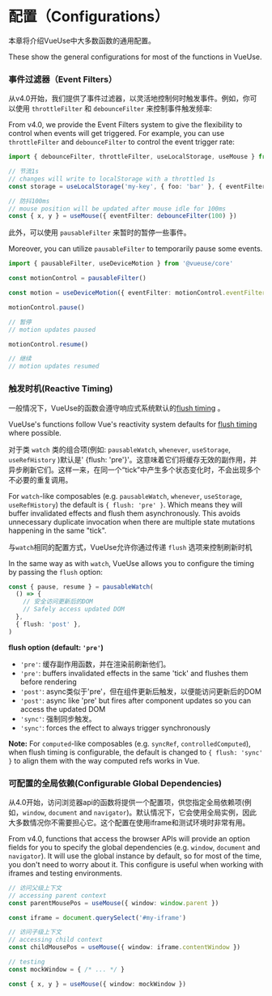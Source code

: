 # 配置（Configurations）

本章将介绍VueUse中大多数函数的通用配置。

These show the general configurations for most of the functions in VueUse.

### 事件过滤器（Event Filters）

从v4.0开始，我们提供了事件过滤器，以灵活地控制何时触发事件。例如，你可以使用 `throttleFilter` 和 `debounceFilter` 来控制事件触发频率:

From v4.0, we provide the Event Filters system to give the flexibility to control when events will get triggered. For example, you can use `throttleFilter` and `debounceFilter` to control the event trigger rate:

```ts
import { debounceFilter, throttleFilter, useLocalStorage, useMouse } from '@vueuse/core'

// 节流1s
// changes will write to localStorage with a throttled 1s
const storage = useLocalStorage('my-key', { foo: 'bar' }, { eventFilter: throttleFilter(1000) })

// 防抖100ms
// mouse position will be updated after mouse idle for 100ms
const { x, y } = useMouse({ eventFilter: debounceFilter(100) })
```

此外，可以使用 `pausableFilter` 来暂时的暂停一些事件。

Moreover, you can utilize `pausableFilter` to temporarily pause some events.

```ts
import { pausableFilter, useDeviceMotion } from '@vueuse/core'

const motionControl = pausableFilter()

const motion = useDeviceMotion({ eventFilter: motionControl.eventFilter })

motionControl.pause()

// 暂停
// motion updates paused

motionControl.resume()

// 继续
// motion updates resumed
```

### 触发时机(Reactive Timing)

一般情况下，VueUse的函数会遵守响应式系统默认的[flush timing](https://vuejs.org/guide/essentials/watchers.html#callback-flush-timing) 。

VueUse's functions follow Vue's reactivity system defaults for [flush timing](https://vuejs.org/guide/essentials/watchers.html#callback-flush-timing) where possible.

 <!-- TODO -->
对于类 `watch` 类的组合项(例如: `pausableWatch`, `whenever`, `useStorage`, `useRefHistory` )默认是' {flush: 'pre'}'。这意味着它们将缓存无效的副作用，并异步刷新它们。这样一来，在同一个“tick”中产生多个状态变化时，不会出现多个不必要的重复调用。

For `watch`-like composables (e.g. `pausableWatch`, `whenever`, `useStorage`, `useRefHistory`) the default is `{ flush: 'pre' }`. Which means they will buffer invalidated effects and flush them asynchronously. This avoids unnecessary duplicate invocation when there are multiple state mutations happening in the same "tick".

与`watch`相同的配置方式，VueUse允许你通过传递 `flush` 选项来控制刷新时机

In the same way as with `watch`, VueUse allows you to configure the timing by passing the `flush` option:

```ts
const { pause, resume } = pausableWatch(
  () => {
    // 安全访问更新后的DOM
    // Safely access updated DOM
  },
  { flush: 'post' },
)
```
**flush option (default: `'pre'`)**

- `'pre'`: 缓存副作用函数，并在渲染前刷新他们。
- `'pre'`: buffers invalidated effects in the same 'tick' and flushes them before rendering
- `'post'`: async类似于'pre'，但在组件更新后触发，以便能访问更新后的DOM
- `'post'`: async like 'pre' but fires after component updates so you can access the updated DOM
- `'sync'`: 强制同步触发。
- `'sync'`: forces the effect to always trigger synchronously

**Note:** For `computed`-like composables (e.g. `syncRef`, `controlledComputed`), when flush timing is configurable, the default is changed to `{ flush: 'sync' }` to align them with the way computed refs works in Vue.

### 可配置的全局依赖(Configurable Global Dependencies)

从4.0开始，访问浏览器api的函数将提供一个配置项，供您指定全局依赖项(例如，`window`, `document` and `navigator`)。默认情况下，它会使用全局实例，因此大多数情况你不需要担心它。这个配置在使用iframe和测试环境时非常有用。

From v4.0, functions that access the browser APIs will provide an option fields for you to specify the global dependencies (e.g. `window`, `document` and `navigator`). It will use the global instance by default, so for most of the time, you don't need to worry about it. This configure is useful when working with iframes and testing environments.

```ts
// 访问父级上下文
// accessing parent context
const parentMousePos = useMouse({ window: window.parent })

const iframe = document.querySelect('#my-iframe')

// 访问子级上下文
// accessing child context
const childMousePos = useMouse({ window: iframe.contentWindow })
```

```ts
// testing
const mockWindow = { /* ... */ }

const { x, y } = useMouse({ window: mockWindow })
```

